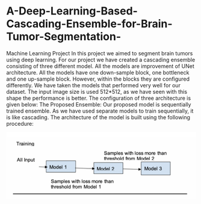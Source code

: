 # A-Deep-Learning-Based-Cascading-Ensemble-for-Brain-Tumor-Segmentation-
Machine Learning Project
In this project we aimed to segment brain tumors using deep learning. For our project we have created a cascading ensemble consisting of three different model. All the models are improvement of UNet architecture. All the models have one down-sample block, one bottleneck and one up-sample block.  However, within the blocks they are configured differently. We have taken the models that performed very well for our dataset. The input image size is used 512*512, as we have seen with this shape the performance is better. The configuration of three architecture is given below:
The Proposed Ensemble: 
Our proposed model is sequentially trained ensemble. As we have used separate models to train sequentially, it is like cascading. The architecture of the model is built using the following procedure:                 

![](Images/model.png)
